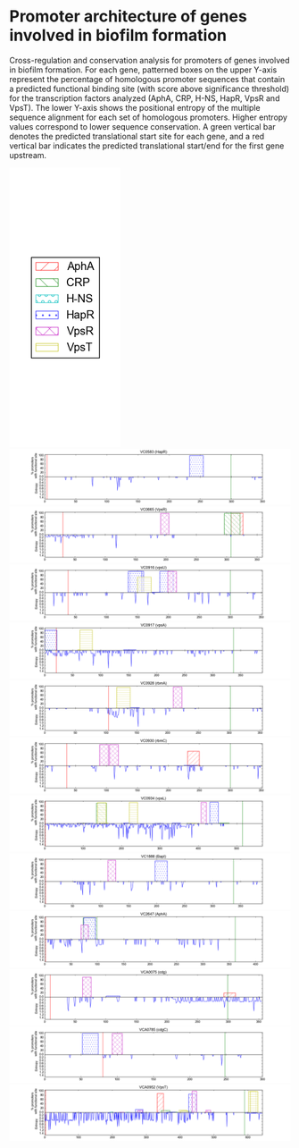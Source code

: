 # Promoter architecture of genes involved in biofilm formation

Cross-regulation and conservation analysis for promoters of genes involved in
biofilm formation. For each gene, patterned boxes on the upper Y-axis represent
the percentage of homologous promoter sequences that contain a predicted
functional binding site (with score above significance threshold) for the
transcription factors analyzed (AphA, CRP, H-NS, HapR, VpsR and VpsT). The lower
Y-axis shows the positional entropy of the multiple sequence alignment for each
set of homologous promoters. Higher entropy values correspond to lower sequence
conservation. A green vertical bar denotes the predicted translational start
site for each gene, and a red vertical bar indicates the predicted translational
start/end for the first gene upstream.

![legend](legend.png)
![](VC0583_HapR__pseudogene__quoru.png)
![](VC0665_VpsR_sigma-54_dependent.png)
![](VC0916_vpsU_phosphotyrosine_pr.png)
![](VC0917_vpsA_UDP-N-acetylglucos.png)
![](VC0928_rbmA_hypothetical_prote.png)
![](VC0930_rbmC_hemolysin-related_.png)
![](VC0934_vpsL_capsular_polysacch.png)
![](VC1888_BapI_hemolysin-like_pro.png)
![](VC2647_AphA_virulence_and_quor.png)
![](VCA0075_cdg.png)
![](VCA0785_cdgC_diguanylate_cycla.png)
![](VCA0952_VpsT_transcriptional_r.png)
